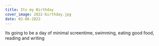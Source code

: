 ```yaml
---
title: Its my Birthday
cover_image: 2022-birthday.jpg
date: 02-06-2022  
---
```

Its going to be a day of minimal screentime, swimming, eating good food, reading and writing